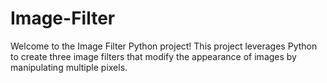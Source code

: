 # Image-Filter
Welcome to the Image Filter Python project! 
This project leverages Python to create three image filters that modify the appearance of images by manipulating multiple pixels. 
